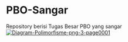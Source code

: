 # PBO-Sangar
Repository berisi Tugas Besar PBO yang sangar
<a href="https://ibb.co/JFc6Yvs"><img src="https://i.ibb.co/S76Ykt3/Diagram-Polimorfisme-png-3-page0001.jpg" alt="Diagram-Polimorfisme-png-3-page0001" border="0"></a>
